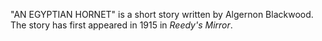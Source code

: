 "AN EGYPTIAN HORNET" is a short story written by Algernon Blackwood. The story has first appeared in 1915 in _Reedy's Mirror_.
